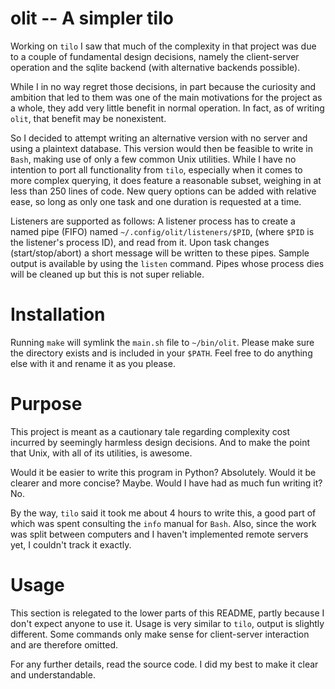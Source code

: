 # olit -- A simpler tilo
Working on `tilo` I saw that much of the complexity in that project was due to
a couple of fundamental design decisions, namely the client-server operation
and the sqlite backend (with alternative backends possible).

While I in no way regret those decisions, in part because the curiosity and
ambition that led to them was one of the main motivations for the project as a
whole, they add very little benefit in normal operation. In fact, as of
writing `olit`, that benefit may be nonexistent.

So I decided to attempt writing an alternative version with no server and
using a plaintext database. This version would then be feasible to write in
`Bash`, making use of only a few common Unix utilities. While I have no intention
to port all functionality from `tilo`, especially when it comes to more complex
querying, it does feature a reasonable subset, weighing in at less than
250 lines of code. New query options can be added with relative ease, so long
as only one task and one duration is requested at a time.

Listeners are supported as follows: A listener process has to create a named
pipe (FIFO) named `~/.config/olit/listeners/$PID`, (where `$PID` is the listener's
process ID), and read from it. Upon task changes (start/stop/abort) a short
message will be written to these pipes. Sample output is available by using
the `listen` command. Pipes whose process dies will be cleaned up but this is
not super reliable.

# Installation
Running `make` will symlink the `main.sh` file to `~/bin/olit`. Please make
sure the directory exists and is included in your `$PATH`. Feel free to do
anything else with it and rename it as you please.

# Purpose
This project is meant as a cautionary tale regarding complexity cost incurred
by seemingly harmless design decisions. And to make the point that Unix, with
all of its utilities, is awesome.

Would it be easier to write this program in Python? Absolutely. Would it be
clearer and more concise? Maybe. Would I have had as much fun writing it? No.

By the way, `tilo` said it took me about 4 hours to write this, a good part
of which was spent consulting the `info` manual for `Bash`. Also, since the
work was split between computers and I haven't implemented remote servers yet,
I couldn't track it exactly.

# Usage
This section is relegated to the lower parts of this README, partly because
I don't expect anyone to use it. Usage is very similar to `tilo`, output
is slightly different. Some commands only make sense for client-server
interaction and are therefore omitted.

For any further details, read the source code. I did my best to make it
clear and understandable.
